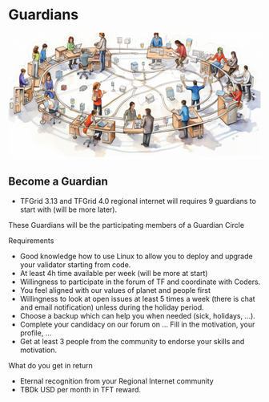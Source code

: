 <h1> Guardians </h1>

![](img/guardian.png)

## Become a Guardian

- TFGrid 3.13 and TFGrid 4.0 regional internet will requires 9 guardians to start with (will be more later).

These Guardians will be the participating members of a Guardian Circle

Requirements

* Good knowledge how to use Linux to allow you to deploy 
and upgrade your validator starting from code.
* At least 4h time available per week (will be more at start)
* Willingness to participate in the forum of TF and coordinate with Coders.
* You feel aligned with our values of planet and people first
* Willingness to look at open issues at least 5 times a week (there is chat and email notification) unless during the holiday period.
* Choose a backup which can help you when needed (sick, holidays, …).
* Complete your candidacy on our forum on … Fill in the motivation, your profile, … 
* Get at least 3 people from the community to endorse your skills and motivation.

What do you get in return

* Eternal recognition from your Regional Internet community 
* TBDk USD per month in TFT reward.


